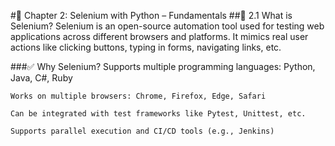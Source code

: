 #📘 Chapter 2: Selenium with Python – Fundamentals
##🌟 2.1 What is Selenium?
    Selenium is an open-source automation tool used for testing web applications across different browsers and platforms. It mimics real user actions like clicking buttons, typing in forms, navigating links, etc.

###✅ Why Selenium?
    Supports multiple programming languages: Python, Java, C#, Ruby
    
    Works on multiple browsers: Chrome, Firefox, Edge, Safari
    
    Can be integrated with test frameworks like Pytest, Unittest, etc.
    
    Supports parallel execution and CI/CD tools (e.g., Jenkins)
